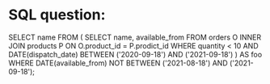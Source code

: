 # SQL question:


SELECT name
FROM (
    SELECT name, available_from
    FROM orders O INNER JOIN products P ON O.product_id = P.prodict_id
    WHERE quantity < 10 AND
    DATE(dispatch_date) BETWEEN ('2020-09-18') AND ('2021-09-18')
    ) AS foo
WHERE DATE(available_from) NOT BETWEEN ('2021-08-18') AND ('2021-09-18');